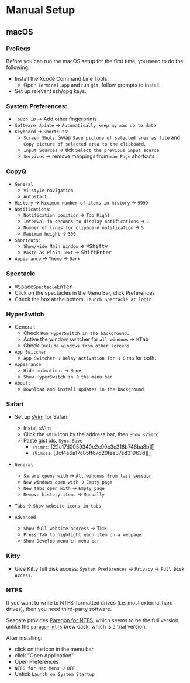 # Manual Setup

## macOS

### PreReqs

Before you can run the macOS setup for the first time, you need to do the
following:

- Install the Xcode Command Line Tools:
  - Open `Terminal.app` and run `git`, follow prompts to install.
- Set up relevant ssh/gpg keys.

### System Preferences:

- `Touch ID` -> Add other fingerprints
- `Software Update` -> `Automatically keep my mac up to date`
- `Keyboard` -> `Shortcuts`:
  - `Screen Shots`: Swap `Save picture of selected area as file` and `Copy
    picture of selected area to the clipboard`.
  - `Input Sources` -> tick `Select the previous input source`
  - `Services` -> remove mappings from `man Page` shortcuts

### CopyQ

- `General`
  - `Vi style navigation`
  - `Autostart`
- `History` -> `Maximum number of items in history` -> `9999`
- `Notifications`:
  - `Notification position` -> `Top Right`
  - `Interval in seconds to display notifications` -> `2`
  - `Number of lines for clipboard notification` -> `5`
  - `Maximum height` -> `300`
- `Shortcuts`:
  - `Show/Hide Main Window` -> <kbd>⌘</kbd><kbd>Shift</kbd><kbd>v</kbd>
  - `Paste as Plain Text` -> <kbd>Shift</kbd><kbd>Enter</kbd>
- `Appearance` -> `Theme` -> `Dark`

### Spectacle

- <kbd>⌘</kbd><kbd>Space</kbd>`Spectacle`<kbd>Enter</kbd>
- Click on the spectacles in the Menu Bar, click Preferences
- Check the box at the bottom: `Launch Spectacle at login`

### HyperSwitch

- General:
  - Check `Run HyperSwitch in the background.`
  - Active the window switcher for `all windows` -> <kbd>⌘</kbd><kbd>Tab</kbd>
  - Check `Include windows from other screens`
- `App Switcher`
  - `App Switcher` -> `Delay activation for` -> `0` ms for both.
- `Appearance`
  - `Hide animation:` -> `None`
  - `Show HyperSwitch in` -> `the menu bar`
- `About:`
  - `Download and install updates in the background`

### Safari

- Set up [sVim][] for Safari:
  - Install sVim
  - Click the `sVim` icon by the address bar, then `Show sVimrc`
  - Paste gist ids, `Sync`, `Save`
    - `sVimrc`: [22c17d0059340e2c90c3c316b746ba8b][]
    - `sVimcss`: [3cf4e6a17c85ff67d29fea37ed31963d][]

- `General`
  - `Safari opens with` -> `All windows from last session`
  - `New windows open with` -> `Empty page`
  - `New tabs open with` -> `Empty page`
  - `Remove history items` -> `Manually`
- `Tabs` -> `Show website icons in tabs`
- `Advanced`
  - `Show full website address` -> Tick
  - `Press Tab to highlight each item on a webpage`
  - `Show Develop menu in menu bar`

### Kitty

- Give Kitty full disk access: `System Preferences` -> `Privacy` -> `Full Disk Access`.

### NTFS

If you want to write to NTFS-formatted drives (i.e. most external hard drives), then you need third-party software.

Seagate provides [Paragon for NTFS][], which seems to be the full version, unlike the [`paragon-ntfs`][] brew cask, which is a trial version.

After installing:

- click on the icon in the menu bar
- click "Open Application"
- Open Preferences
- `NTFS for Mac Menu` -> `OFF`
- Untick `Launch on System Startup`

[Paragon for NTFS]: https://www.seagate.com/gb/en/support/software/paragon/
[`paragon-ntfs`]: https://formulae.brew.sh/cask/paragon-ntfs
[sVim]: https://github.com/flippidippi/sVim
